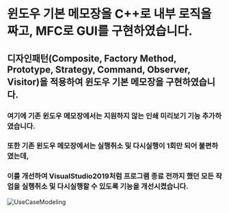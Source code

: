 # 윈도우 기본 메모장을 C++로 내부 로직을 짜고, MFC로 GUI를 구현하였습니다.
## 디자인패턴(Composite, Factory Method, Prototype, Strategy, Command, Observer, Visitor)을 적용하여 윈도우 기본 메모장을 구현하였습니다.
### 여기에 기존 윈도우 메모장에서는 지원하지 않는 인쇄 미리보기 기능 추가하였습니다.
### 또한 기존 윈도우 메모장에서는 실행취소 및 다시실행이 1회만 되어 불편하였는데,
### 이를 개선하여 VisualStudio2019처럼 프로그램 종료 전까지 했던 모든 작업을 실행취소 및 다시실행할 수 있도록 기능을 개선시켰습니다.

![UseCaseModeling](C:/Users/injae/CPlusPlus-WindowNotepad/UseCaseModeling.jpg)
